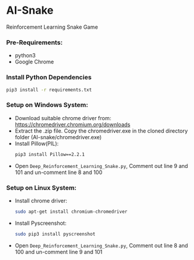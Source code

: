 # AI-Snake
Reinforcement Learning Snake Game

### Pre-Requirements:
* python3
* Google Chrome

### Install Python Dependencies
```bash
pip3 install -r requirements.txt
```

### Setup on Windows System:
* Download suitable chrome driver from: https://chromedriver.chromium.org/downloads
* Extract the .zip file. Copy the chromedriver.exe in the cloned directory folder (AI-snake/chromedriver.exe)
* Install Pillow(PIL): 
  ```bash
  pip3 install Pillow==2.2.1
  ```
* Open ``Deep_Reinforcement_Learning_Snake.py``, Comment out line 9 and 101 and un-comment line 8 and 100

### Setup on Linux System:
* Install chrome driver:
  ```bash
  sudo apt-get install chromium-chromedriver
  ```
* Install Pyscreenshot:
  ```bash
  sudo pip3 install pyscreenshot
  ```
* Open ``Deep_Reinforcement_Learning_Snake.py``, Comment out line 8 and 100 and un-comment line 9 and 101
